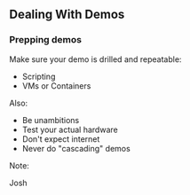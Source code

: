 ## Dealing With Demos

### Prepping demos

Make sure your demo is drilled and repeatable:

* Scripting
* VMs or Containers

Also:

* Be unambitions
* Test your actual hardware
* Don't expect internet
* Never do "cascading" demos

Note:

Josh
